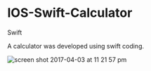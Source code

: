 # IOS-Swift-Calculator
Swift

A calculator was developed using swift coding. <br />

![screen shot 2017-04-03 at 11 21 57 pm](https://cloud.githubusercontent.com/assets/26268228/24640371/61ed50b8-18c4-11e7-956f-c9f643a5f2de.png)


